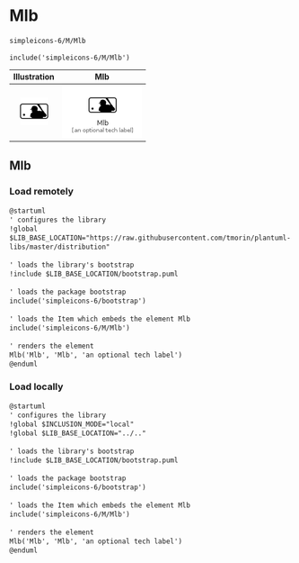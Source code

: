 # Mlb


```text
simpleicons-6/M/Mlb
```

```text
include('simpleicons-6/M/Mlb')
```



| Illustration | Mlb |
| :---: | :---: |
| ![illustration for Illustration](../../simpleicons-6/M/Mlb.png) | ![illustration for Mlb](../../simpleicons-6/M/Mlb.Local.png) |




## Mlb

### Load remotely
```plantuml
@startuml
' configures the library
!global $LIB_BASE_LOCATION="https://raw.githubusercontent.com/tmorin/plantuml-libs/master/distribution"

' loads the library's bootstrap
!include $LIB_BASE_LOCATION/bootstrap.puml

' loads the package bootstrap
include('simpleicons-6/bootstrap')

' loads the Item which embeds the element Mlb
include('simpleicons-6/M/Mlb')

' renders the element
Mlb('Mlb', 'Mlb', 'an optional tech label')
@enduml
```

### Load locally
```plantuml
@startuml
' configures the library
!global $INCLUSION_MODE="local"
!global $LIB_BASE_LOCATION="../.."

' loads the library's bootstrap
!include $LIB_BASE_LOCATION/bootstrap.puml

' loads the package bootstrap
include('simpleicons-6/bootstrap')

' loads the Item which embeds the element Mlb
include('simpleicons-6/M/Mlb')

' renders the element
Mlb('Mlb', 'Mlb', 'an optional tech label')
@enduml
```

